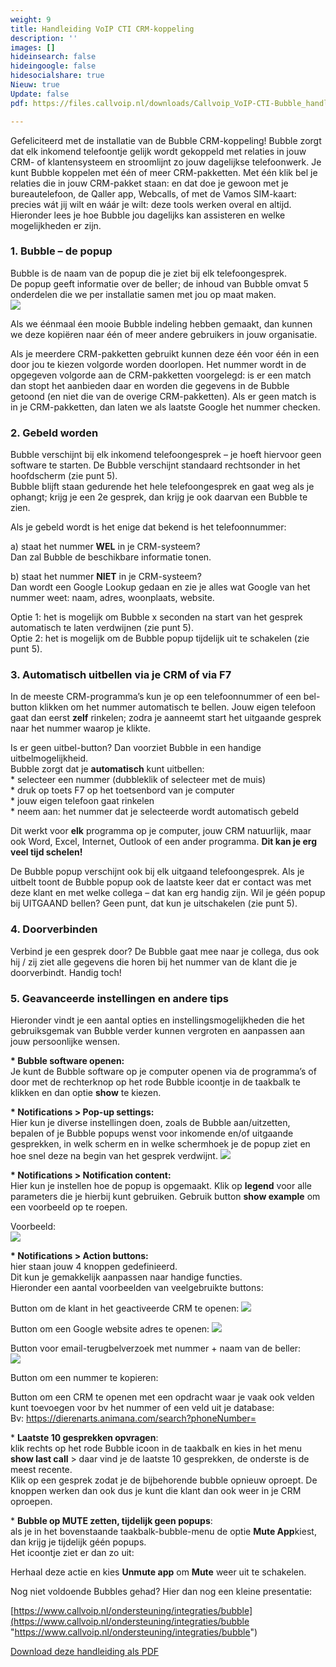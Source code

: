 ```yaml
---
weight: 9
title: Handleiding VoIP CTI CRM-koppeling
description: ''
images: []
hideinsearch: false
hideingoogle: false
hidesocialshare: true
Nieuw: true
Update: false
pdf: https://files.callvoip.nl/downloads/Callvoip_VoIP-CTI-Bubble_handleiding-en-naslagwerk.pdf

---
```

Gefeliciteerd met de installatie van de Bubble CRM-koppeling! Bubble zorgt dat elk inkomend telefoontje gelijk wordt gekoppeld met relaties in jouw CRM- of klantensysteem en stroomlijnt zo jouw dagelijkse telefoonwerk. Je kunt Bubble koppelen met één of meer CRM-pakketten. Met één klik bel je relaties die in jouw CRM-pakket staan: en dat doe je gewoon met je bureautelefoon, de Qaller app, Webcalls, of met de Vamos SIM-kaart: precies wát jij wilt en wáár je wilt: deze tools werken overal en altijd. Hieronder lees je hoe Bubble jou dagelijks kan assisteren en welke mogelijkheden er zijn.

### 1. Bubble – de popup

Bubble is de naam van de popup die je ziet bij elk telefoongesprek.  
De popup geeft informatie over de beller; de inhoud van Bubble omvat 5 onderdelen die we per installatie samen met jou op maat maken.  
![](https://res.cloudinary.com/callvoip/image/upload/v1632744940/bubble_rjmjco.png)

Als we éénmaal éen mooie Bubble indeling hebben gemaakt, dan kunnen we deze kopiëren naar één of meer andere gebruikers in jouw organisatie.

Als je meerdere CRM-pakketten gebruikt kunnen deze één voor één in een door jou te kiezen volgorde worden doorlopen. Het nummer wordt in de opgegeven volgorde aan de CRM-pakketten voorgelegd: is er een match dan stopt het aanbieden daar en worden die gegevens in de Bubble getoond (en niet die van de overige CRM-pakketten). Als er geen match is in je CRM-pakketten, dan laten we als laatste Google het nummer checken.

### 2. Gebeld worden

Bubble verschijnt bij elk inkomend telefoongesprek – je hoeft hiervoor geen software te starten. De Bubble verschijnt standaard rechtsonder in het hoofdscherm (zie punt 5).  
Bubble blijft staan gedurende het hele telefoongesprek en gaat weg als je ophangt; krijg je een 2e gesprek, dan krijg je ook daarvan een Bubble te zien.

Als je gebeld wordt is het enige dat bekend is het telefoonnummer:

a) staat het nummer **WEL** in je CRM-systeem?  
Dan zal Bubble de beschikbare informatie tonen.

b) staat het nummer **NIET** in je CRM-systeem?  
Dan wordt een Google Lookup gedaan en zie je alles wat Google van het nummer weet: naam, adres, woonplaats, website.

Optie 1: het is mogelijk om Bubble x seconden na start van het gesprek automatisch te laten verdwijnen (zie punt 5).  
Optie 2: het is mogelijk om de Bubble popup tijdelijk uit te schakelen (zie punt 5).

### 3. Automatisch uitbellen via je CRM of via F7

In de meeste CRM-programma’s kun je op een telefoonnummer of een bel-button klikken om het nummer automatisch te bellen. Jouw eigen telefoon gaat dan eerst **zelf** rinkelen; zodra je aanneemt start het uitgaande gesprek naar het nummer waarop je klikte.

Is er geen uitbel-button? Dan voorziet Bubble in een handige uitbelmogelijkheid.  
Bubble zorgt dat je **automatisch** kunt uitbellen:  
\* selecteer een nummer (dubbleklik of selecteer met de muis)  
\* druk op toets F7 op het toetsenbord van je computer  
\* jouw eigen telefoon gaat rinkelen  
\* neem aan: het nummer dat je selecteerde wordt automatisch gebeld

Dit werkt voor **elk** programma op je computer, jouw CRM natuurlijk, maar ook Word, Excel, Internet, Outlook of een ander programma. **Dit kan je erg veel tijd schelen!**

De Bubble popup verschijnt ook bij elk uitgaand telefoongesprek. Als je uitbelt toont de Bubble popup ook de laatste keer dat er contact was met deze klant en met welke collega – dat kan erg handig zijn. Wil je géén popup bij UITGAAND bellen? Geen punt, dat kun je uitschakelen (zie punt 5).

### 4. Doorverbinden

Verbind je een gesprek door? De Bubble gaat mee naar je collega, dus ook hij / zij ziet alle gegevens die horen bij het nummer van de klant die je doorverbindt. Handig toch!

### 5. Geavanceerde instellingen en andere tips

Hieronder vindt je een aantal opties en instellingsmogelijkheden die het gebruiksgemak van Bubble verder kunnen vergroten en aanpassen aan jouw persoonlijke wensen. 

<b>* Bubble software openen:</b><br>
Je kunt de Bubble software op je computer openen via de programma’s of door met de rechterknop op het rode Bubble icoontje in de taakbalk te klikken en dan optie **show** te kiezen. 

<b>* Notifications > Pop-up settings:</b><br>
Hier kun je diverse instellingen doen, zoals de Bubble aan/uitzetten, bepalen of je Bubble popups wenst voor inkomende en/of uitgaande gesprekken, in welk scherm en in welke schermhoek je de popup ziet en hoe snel deze na begin van het gesprek verdwijnt.
<img src="https://res.cloudinary.com/callvoip/image/upload/v1632751108/bubble1_knpahp.png">

<b>* Notifications > Notification content:</b><br>
Hier kun je instellen hoe de popup is opgemaakt. Klik op **legend** voor alle parameters die je hierbij kunt gebruiken. Gebruik button **show example** om een voorbeeld op te roepen.

Voorbeeld:  
<img src="https://res.cloudinary.com/callvoip/image/upload/v1632751108/bubble2_mqthwk.png">

<b>* Notifications > Action buttons:</b><br>
hier staan jouw 4 knoppen gedefinieerd.  
Dit kun je gemakkelijk aanpassen naar handige functies.  
Hieronder een aantal voorbeelden van veelgebruikte buttons:

Button om de klant in het geactiveerde CRM te openen:
<img src="https://res.cloudinary.com/callvoip/image/upload/v1632751108/bubble3_xj1j5w.png">

Button om een Google website adres te openen:
<img src="https://res.cloudinary.com/callvoip/image/upload/v1632751108/bubble4_qth6mt.png">

Button voor email-terugbelverzoek met nummer + naam van de beller:  
<img src="https://res.cloudinary.com/callvoip/image/upload/v1632751109/bubble5_otmgsq.png">

Button om een nummer te kopieren:  

Button om een CRM te openen met een opdracht waar je vaak ook velden kunt toevoegen voor bv het nummer of een veld uit je database:  
Bv: https://dierenarts.animana.com/search?phoneNumber=

\* **Laatste 10 gesprekken opvragen**:<br> klik rechts op het rode Bubble icoon in de taakbalk en kies in het menu **show last call** > daar vind je de laatste 10 gesprekken, de onderste is de meest recente.  
Klik op een gesprek zodat je de bijbehorende bubble opnieuw oproept. De knoppen werken dan ook dus je kunt die klant dan ook weer in je CRM oproepen.  

\* **Bubble op MUTE zetten, tijdelijk geen popups**:<br> als je in het bovenstaande taakbalk-bubble-menu de optie **Mute App**kiest, dan krijg je tijdelijk géén popups.  
Het icoontje ziet er dan zo uit:  

Herhaal deze actie en kies **Unmute app** om **Mute** weer uit te schakelen.

Nog niet voldoende Bubbles gehad? Hier dan nog een kleine presentatie:

[https://www.callvoip.nl/ondersteuning/integraties/bubble](https://www.callvoip.nl/ondersteuning/integraties/bubble "https://www.callvoip.nl/ondersteuning/integraties/bubble")

<a href="https://files.callvoip.nl/downloads/Callvoip_VoIP-CTI-Bubble_handleiding-en-naslagwerk.pdf" class="button">Download deze handleiding als PDF</a>
